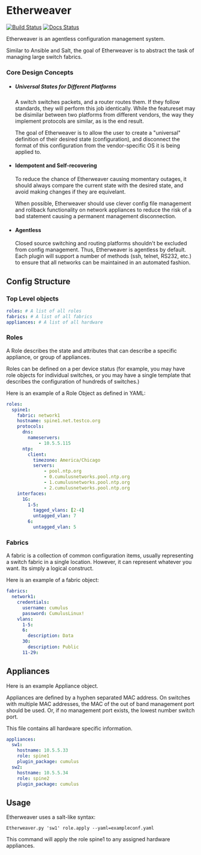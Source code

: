 # Etherweaver

[![Build Status](https://travis-ci.com/graysonhead/etherweaver.svg?branch=master)](https://travis-ci.com/graysonhead/etherweaver)
[![Docs Status](https://readthedocs.org/projects/netweaver/badge/?version=latest)](https://netweaver.readthedocs.io/en/latest/#)

Etherweaver is an agentless configuration management system.

Similar to Ansible and Salt, the goal of Etherweaver is to abstract the task of managing large switch fabrics.


### Core Design Concepts

* ##### Universal States for Different Platforms

   A switch switches packets, and a router routes them. If they follow standards, they will perform this job identically. While the featureset may be disimilar between two platforms from different vendors, the way they implement protocols are similar, as is the end result. 

   The goal of Etherweaver is to allow the user to create a "universal" definition of their desired state (configuration), and disconnect the format of this configuration from the vendor-specific OS it is being applied to.

* #### Idempotent and Self-recovering

  To reduce the chance of Etherweaver causing momentary outages, it should always compare the current state with the desired state, and avoid making changes if they are equivelant.
  
  When possible, Etherweaver should use clever config file management and rollback functionality on network appliances to reduce the risk of a bad statement causing a permanent management disconnection.
  
* #### Agentless

  Closed source switching and routing platforms shouldn't be excluded from config management. Thus, Etherweaver is agentless by default. Each plugin will support a number of methods (ssh, telnet, RS232, etc.) to ensure that all networks can be maintained in an automated fashion.
  
  

## Config Structure

### Top Level objects
```yaml
roles: # A list of all roles
fabrics: # A list of all fabrics
appliances: # A list of all hardware
```

### Roles

A Role describes the state and attributes that can describe a specific appliance, or group of appliances.

Roles can be defined on a per device status (for example, you may have role objects for individual switches, or you may have a single template that describes the configuration of hundreds of switches.)

Here is an example of a Role Object as defined in YAML:
```yaml
roles:
  spine1:
    fabric: network1
    hostname: spine1.net.testco.org
    protocols:
      dns:
        nameservers:
            - 10.5.5.115
      ntp:
        client:
          timezone: America/Chicago
          servers:
              - pool.ntp.org
              - 0.cumulusnetworks.pool.ntp.org
              - 1.cumulusnetworks.pool.ntp.org
              - 2.cumulusnetworks.pool.ntp.org
    interfaces:
      1G:
        1-5:
          tagged_vlans: [2-4]
          untagged_vlan: 7
        6:
          untagged_vlan: 5
```

### Fabrics

A fabric is a collection of common configuration items, usually representing a switch fabric in a single location. However, it can represent whatever you want. Its simply a logical construct.

Here is an example of a fabric object:

```yaml
fabrics:
  network1:
    credentials:
      username: cumulus
      password: CumulusLinux!
    vlans:
      1-5:
      6:
        description: Data
      30:
        description: Public
      11-29:
```
## Appliances

Here is an example Appliance object. 

Appliances are defined by a hyphen separated MAC address. On switches with multiple MAC addresses, the MAC of the out of band management port should be used. Or, if no management port exists, the lowest number switch port.

This file contains all hardware specific information.

```yaml
appliances:
  sw1:
    hostname: 10.5.5.33
    role: spine1
    plugin_package: cumulus
  sw2:
    hostname: 10.5.5.34
    role: spine2
    plugin_package: cumulus
```

## Usage

Etherweaver uses a salt-like syntax:

```
Etherweaver.py 'sw1' role.apply --yaml=exampleconf.yaml
```

This command will apply the role spine1 to any assigned hardware appliances.

